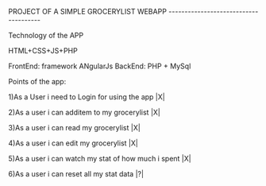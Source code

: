 PROJECT OF A SIMPLE GROCERYLIST WEBAPP
*--------------------------------------*

Technology of the APP

HTML+CSS+JS+PHP

FrontEnd: framework ANgularJs
BackEnd: PHP + MySql

Points of the app:

1)As a User i need to Login for using the app |X|

2)As a user i can additem to my grocerylist |X|

3)As a user i can read my grocerylist |X|

4)As a user i can edit my grocerylist |X|

5)As a user i can watch my stat of how much i spent |X|
 
6)As a user i can reset all my stat data |?|